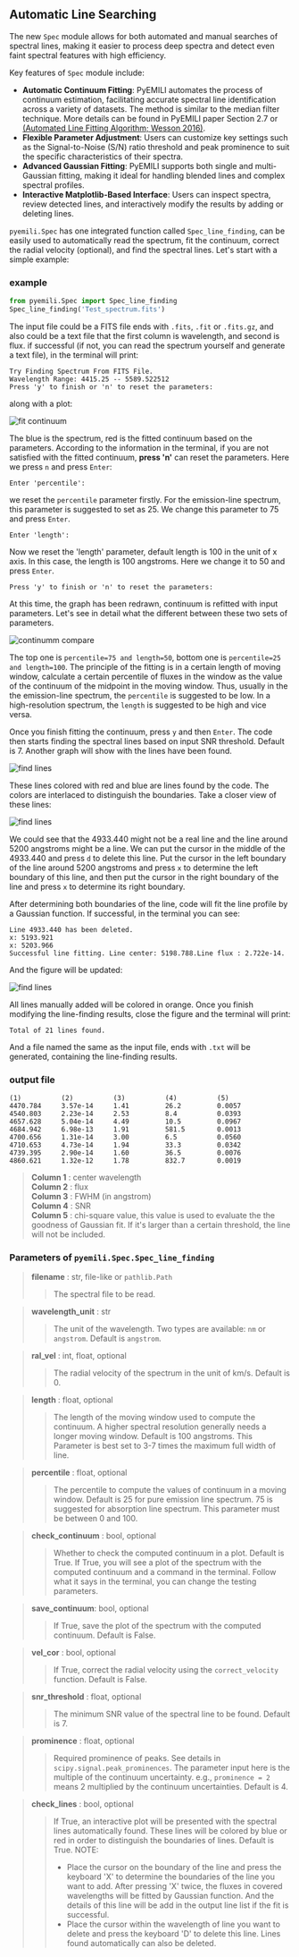 ## Automatic Line Searching

The new `Spec` module allows for both automated and manual searches of spectral lines, making it easier to process deep spectra and detect even faint spectral features with high efficiency.

Key features of `Spec` module include:
- **Automatic Continuum Fitting**: PyEMILI automates the process of continuum estimation, facilitating accurate spectral line identification across a variety of datasets. The method is similar to the median filter technique. More details can be found in PyEMILI paper Section 2.7 or [(Automated Line Fitting Algorithm; Wesson 2016)](http://doi.org/10.1093/mnras/stv2946).
- **Flexible Parameter Adjustment**: Users can customize key settings such as the Signal-to-Noise (S/N) ratio threshold and peak prominence to suit the specific characteristics of their spectra.
- **Advanced Gaussian Fitting**: PyEMILI supports both single and multi-Gaussian fitting, making it ideal for handling blended lines and complex spectral profiles.
- **Interactive Matplotlib-Based Interface**: Users can inspect spectra, review detected lines, and interactively modify the results by adding or deleting lines.

`pyemili.Spec` has one integrated function called `Spec_line_finding`, can be easily used to automatically read the spectrum, fit the continuum, correct the radial velocity (optional), and find the spectral lines. Let's start with a simple example:

### example

```python
from pyemili.Spec import Spec_line_finding
Spec_line_finding('Test_spectrum.fits')
```

The input file could be a FITS file ends with `.fits`, `.fit` or `.fits.gz`, and also could be a text file that the first column is wavelength, and second is flux. if successful (if not, you can read the spectrum yourself and generate a text file), in the terminal will print:

```
Try Finding Spectrum From FITS File.
Wavelength Range: 4415.25 -- 5589.522512
Press 'y' to finish or 'n' to reset the parameters:
```

along with a plot:

![fit continuum](./pic/continuum.png)

The blue is the spectrum, red is the fitted continuum based on the parameters. According to the information in the terminal, if you are not satisfied with the fitted continuum, **press 'n'** can reset the parameters. Here we press `n` and press `Enter`:

```
Enter 'percentile':
```

we reset the `percentile` parameter firstly. For the emission-line spectrum, this parameter is suggested to set as 25. We change this parameter to 75 and press `Enter`.

```
Enter 'length':
```
Now we reset the 'length' parameter, default length is 100 in the unit of x axis. In this case, the length is 100 angstroms. Here we change it to 50 and press `Enter`.

```
Press 'y' to finish or 'n' to reset the parameters:
```
 
At this time, the graph has been redrawn, continuum is refitted with input parameters. Let's see in detail what the different between these two sets of parameters.

![continumm compare](./pic/continuum_cp.png)

The top one is `percentile=75 and length=50`, bottom one is `percentile=25 and length=100`. The principle of the fitting is in a certain length of moving window, calculate a certain percentile of fluxes in the window as the value of the continuum of the midpoint in the moving window. Thus, usually in the the emission-line spectrum, the `percentile` is suggested to be low. In a high-resolution spectrum, the `length` is suggested to be high and vice versa.

Once you finish fitting the continuum, press `y` and then `Enter`. The code then starts finding the spectral lines based on input SNR threshold. Default is 7. Another graph will show with the lines have been found.

![find lines](./pic/find_lines.png)

These lines colored with red and blue are lines found by the code. The colors are interlaced to distinguish the boundaries. Take a closer view of these lines:

![find lines](./pic/insight.png)

We could see that the 4933.440 might not be a real line and the line around 5200 angstroms might be a line. We can put the cursor in the middle of the 4933.440 and press `d` to delete this line. Put the cursor in the left boundary of the line around 5200 angstroms and press `x` to determine the left boundary of this line, and then put the cursor in the right boundary of the line and press `x` to determine its right boundary.

After determining both boundaries of the line, code will fit the line profile by a Gaussian function. If successful, in the terminal you can see:

```
Line 4933.440 has been deleted.
x: 5193.921
x: 5203.966
Successful line fitting. Line center: 5198.788.Line flux : 2.722e-14.
```

And the figure will be updated:

![find lines](./pic/modify.png)

All lines manually added will be colored in orange. Once you finish modifying the line-finding results, close the figure and the terminal will print:

```
Total of 21 lines found.
```

And a file named the same as the input file, ends with `.txt` will be generated, containing the line-finding results.

### output file

```
(1)          (2)          (3)          (4)          (5)
4470.784     3.57e-14     1.41         26.2         0.0057      
4540.803     2.23e-14     2.53         8.4          0.0393      
4657.628     5.04e-14     4.49         10.5         0.0967      
4684.942     6.98e-13     1.91         581.5        0.0013      
4700.656     1.31e-14     3.00         6.5          0.0560      
4710.653     4.73e-14     1.94         33.3         0.0342      
4739.395     2.90e-14     1.60         36.5         0.0076      
4860.621     1.32e-12     1.78         832.7        0.0019  
```

>**Column 1** : center wavelength  
>**Column 2** : flux  
>**Column 3** : FWHM (in angstrom)  
>**Column 4** : SNR  
>**Column 5** : chi-square value, this value is used to evaluate the the goodness of Gaussian fit. If it's larger than a certain threshold, the line will not be included.

### Parameters of `pyemili.Spec.Spec_line_finding`

>**filename** : str, file-like or `pathlib.Path`
>>The spectral file to be read.

>**wavelength_unit** : str
>>The unit of the wavelength. Two types are available: `nm` or `angstrom`. Default is `angstrom`.

>**ral_vel** : int, float, optional
>>The radial velocity of the spectrum in the unit of km/s. Default is 0.

>**length** : float, optional
>>The length of the moving window used to compute the continuum. A higher spectral resolution generally needs a longer moving window. Default is 100 angstroms. This Parameter is best set to 3-7 times the maximum full width of line.

>**percentile** : float, optional
>>The percentile to compute the values of continuum in a moving window. Default is 25 for pure emission line spectrum. 75 is suggested for absorption line spectrum. This parameter must be between 0 and 100.

>**check_continuum** : bool, optional
>>Whether to check the computed continuum in a plot. Default is True. If True, you will see a plot of the spectrum with the computed continuum and a command in the terminal. Follow what it says in the terminal, you can change the testing parameters.

>**save_continuum**: bool, optional
>>If True, save the plot of the spectrum with the computed continuum. Default is False.  

>**vel_cor** : bool, optional
>>If True, correct the radial velocity using the `correct_velocity` function. Default is False.  

>**snr_threshold** : float, optional
>>The minimum SNR value of the spectral line to be found. Default is 7.  

>**prominence** : float, optional
>>Required prominence of peaks. See details in `scipy.signal.peak_prominences`. The parameter input here is the multiple of the continuum uncertainty. e.g., `prominence = 2` means 2 multiplied by the continuum uncertainties. Default is 4.  

>**check_lines** : bool, optional
>>If True, an interactive plot will be presented with the spectral lines automatically found. These lines will be colored by blue or red in order to distinguish the boundaries of lines. Default is True.
>>NOTE:
>>
>>* Place the cursor on the boundary of the line and press the keyboard 'X' to determine the boundaries of the line you want to add. After pressing 'X' twice, the fluxes in covered wavelengths will be fitted by Gaussian function. And the details of this line will be add in the output line list if the fit is successful.
>>* Place the cursor within the wavelength of line you want to delete and press the keyboard 'D' to delete this line. Lines found automatically can also be deleted.
